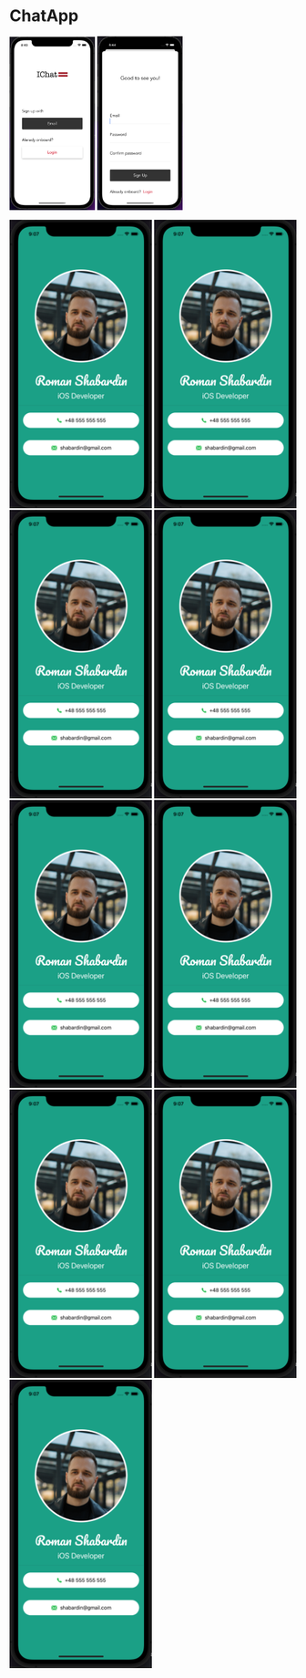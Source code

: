 # ChatApp

<img src="https://github.com/RomanSh01/ChatApp/blob/main/Снимок%20экрана%202022-04-20%20в%2008.43.49.png" width="150"> <img src="https://github.com/RomanSh01/ChatApp/blob/main/Снимок%20экрана%202022-04-20%20в%2008.44.11.png" width="150">



<img src="https://github.com/RomanSh01/DeveloperCard/blob/main/screenshot.png" width="250">

<img src="https://github.com/RomanSh01/DeveloperCard/blob/main/screenshot.png" width="250">

<img src="https://github.com/RomanSh01/DeveloperCard/blob/main/screenshot.png" width="250">

<img src="https://github.com/RomanSh01/DeveloperCard/blob/main/screenshot.png" width="250">

<img src="https://github.com/RomanSh01/DeveloperCard/blob/main/screenshot.png" width="250">

<img src="https://github.com/RomanSh01/DeveloperCard/blob/main/screenshot.png" width="250">

<img src="https://github.com/RomanSh01/DeveloperCard/blob/main/screenshot.png" width="250">

<img src="https://github.com/RomanSh01/DeveloperCard/blob/main/screenshot.png" width="250">

<img src="https://github.com/RomanSh01/DeveloperCard/blob/main/screenshot.png" width="250">
